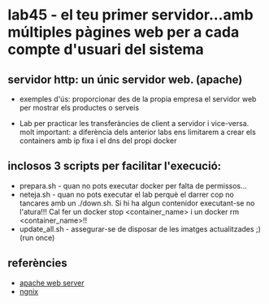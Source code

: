 # lab45 - el teu primer servidor...amb múltiples pàgines web per a cada compte d'usuari del sistema
## servidor http: un únic servidor web. (apache) 

- exemples d'ús: proporcionar des de la propia empresa el servidor web per mostrar els productes o serveis


- Lab per practicar les transferàncies de client a servidor i vice-versa.
molt important: a diferència dels anterior labs ens limitarem a crear els containers amb ip fixa i el dns del propi docker


## inclosos 3 scripts per facilitar l'execució:

- prepara.sh - quan no pots executar docker per falta de permissos...
- neteja.sh - quan no pots executar el lab perquè el darrer cop no tancares amb un ./down.sh. Si hi ha algun contenidor executant-se no l'atura!!! Cal fer un docker stop <container_name>  i un docker rm <container_name>!!
- update_all.sh - assegurar-se de disposar de les imatges actualitzades ;) (run once)

## referències
- [apache web server](https://httpd.apache.org/)
- [ngnix](https://www.nginx.com/)
